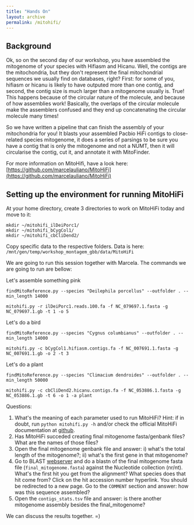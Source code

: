 ```yaml
---
title: "Hands On"
layout: archive
permalink: /mitohifi/
---  
```


## Background

Ok, so on the second day of our workshop, you have assembled the mitogenome of your species with Hifiasm and Hicanu. Well, the contigs are the mitochondria, but they don't represent the final mitochondrial sequences we usually find on databases, right? First: for some of you, hifiasm or hicanu is likely to have outputed more than one contig, and second, the contig size is much larger than a mitogenome usually is. True! This happens because of the circular nature of the molecule, and because of how assemblies work! Basically, the overlaps of the circular molecule make the assemblers confused and they end up concatenating the circular molecule many times!

So we have written a pipeline that can finish the assembly of your mitochondria for you! It blasts your assembled Pacbio HiFi contigs to close-related species mitogenome, it does a series of parsings to be sure you have a contig that is only the mitogenome and not a NUMT, then it will circularise the contig, cut it, and annotate it with MitoFinder.

For more information on MitoHifi, have a look here: [https://github.com/marcelauliano/MitoHiFi](https://github.com/marcelauliano/MitoHiFi)

## Setting up the environment for running MitoHiFi  
At your home directory, create 3 directories to work on MitoHiFi today and move to it:  

```console  
mkdir ~/mitohifi_ilDeiPorc1/
mkdir ~/mitohifi_bCygCol1/
mkdir ~/mitohifi_cbCliDend2/
```
Copy specific data to the respective folders. Data is here: ```/mnt/gen/temp/workshop_montagem_gbb/data/MitoHiFi ```

We are going to run this session together with Marcela. The commands we are going to run are bellow:

Let's assemble something pink
```
findMitoReference.py --species "Deilephila porcellus" --outfolder . --min_length 14000

mitohifi.py -r ilDeiPorc1.reads.100.fa -f NC_079697.1.fasta -g NC_079697.1.gb -t 1 -o 5
```

Let's do a bird

```
findMitoReference.py --species "Cygnus columbianus" --outfolder . --min_length 14000

mitohifi.py -c bCygCol1.hifiasm.contigs.fa -f NC_007691.1.fasta -g NC_007691.1.gb -o 2 -t 3
```

Let's do a plant

```
findMitoReference.py --species "Climacium dendroides" --outfolder . --min_length 50000

mitohifi.py -c cbCliDend2.hicanu.contigs.fa -f NC_053886.1.fasta -g NC_053886.1.gb -t 6 -o 1 -a plant
```

Questions:  
1) What's the meaning of each parameter used to run MitoHiFi? Hint: if in doubt, run `python mitohifi.py -h` and/or check the official MitoHiFi documentation at [github](https://github.com/marcelauliano/MitoHiFi).    
2) Has MitoHiFi succeded creating final mitogenome fasta/genbank files? What are the names of those files?  
3) Open the final mitogenome genbank file and answer: i) what's the total length of the mitogenome?; ii) what's the first gene in that mitogenome?  
4) Go to BLAST [webserver](https://blast.ncbi.nlm.nih.gov/Blast.cgi) and do a blastn of the final mitogenome fasta file (`final_mitogenome.fasta`) against the Nucleotide collection (nr/nt). What's the first hit you get from the alignment? What species does that hit come from? Click on the hit accession number hyperlink. You should be redirected to a new page. Go to the `COMMENT` section and answer: how was this sequence assembled?    
5) Open the `contigs_stats.tsv` file and answer: is there another mitogenome assembly besides the final_mitogenome? 
 
We can discuss the results together. =)
